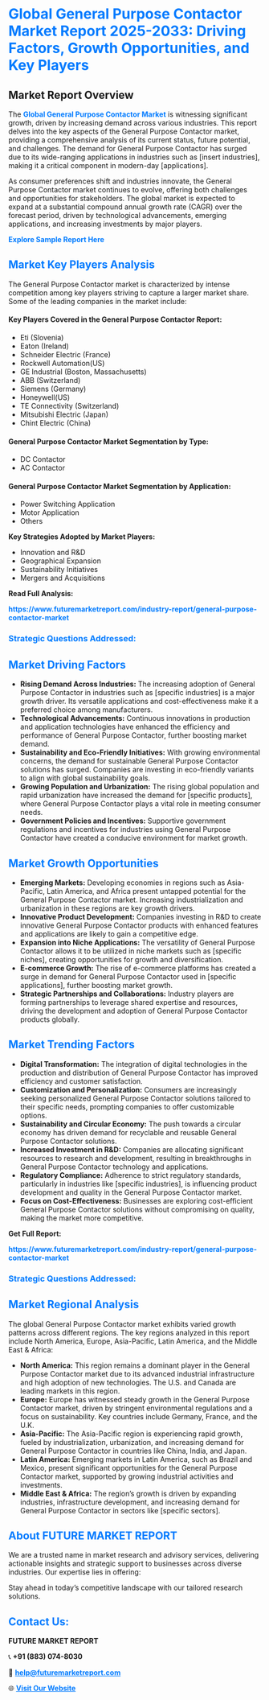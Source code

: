 <h1 style="color: #007BFF;">Global General Purpose Contactor Market Report 2025-2033: Driving Factors, Growth Opportunities, and Key Players</h1>

<section id="overview">
<h2>Market Report Overview</h2>
<p>The <a href="https://www.futuremarketreport.com/industry-report/general-purpose-contactor-market" style="color: #007BFF; text-decoration: none;"><strong>Global General Purpose Contactor Market</strong></a> is witnessing significant growth, driven by increasing demand across various industries. This report delves into the key aspects of the General Purpose Contactor market, providing a comprehensive analysis of its current status, future potential, and challenges. The demand for General Purpose Contactor has surged due to its wide-ranging applications in industries such as [insert industries], making it a critical component in modern-day [applications].</p>
<p>As consumer preferences shift and industries innovate, the General Purpose Contactor market continues to evolve, offering both challenges and opportunities for stakeholders. The global market is expected to expand at a substantial compound annual growth rate (CAGR) over the forecast period, driven by technological advancements, emerging applications, and increasing investments by major players.</p>
</section>

<section id="overview">
<p><a href="https://www.futuremarketreport.com/request-sample/reportId=45921" style="color: #007BFF; text-decoration: none;"><strong>Explore Sample Report Here</strong></a></p>
</section>

<section id="key-players">
<h2 style="color: #007BFF;">Market Key Players Analysis</h2>
<p>The General Purpose Contactor market is characterized by intense competition among key players striving to capture a larger market share. Some of the leading companies in the market include:</p>
<h4>Key Players Covered in the General Purpose Contactor Report:</h4>
<ul><li>Eti (Slovenia)</li><li>Eaton (Ireland)</li><li>Schneider Electric (France)</li><li>Rockwell Automation(US)</li><li>GE Industrial (Boston, Massachusetts)</li><li>ABB (Switzerland)</li><li>Siemens (Germany)</li><li>Honeywell(US)</li><li>TE Connectivity (Switzerland)</li><li>Mitsubishi Electric (Japan)</li><li>Chint Electric (China)</li></ul>
<h4>General Purpose Contactor Market Segmentation by Type:</h4>
<ul><li>DC Contactor</li><li>AC Contactor</li></ul>

<h4>General Purpose Contactor Market Segmentation by Application:</h4>
<ul><li>Power Switching Application</li><li>Motor Application</li><li>Others</li></ul>
<p><strong>Key Strategies Adopted by Market Players:</strong></p>
<ul>
<li>Innovation and R&D</li>
<li>Geographical Expansion</li>
<li>Sustainability Initiatives</li>
<li>Mergers and Acquisitions</li>
</ul>
</section>

<section>
<p><strong>Read Full Analysis: </strong></p><a href="https://www.futuremarketreport.com/industry-report/general-purpose-contactor-market" style="color: #007BFF; text-decoration: none;"><strong>https://www.futuremarketreport.com/industry-report/general-purpose-contactor-market</strong></a>
<h3 style="color: #007BFF;">Strategic Questions Addressed:</h3>
</section>

<section id="driving-factors">
<h2 style="color: #007BFF;">Market Driving Factors</h2>
<ul>
<li><strong>Rising Demand Across Industries:</strong> The increasing adoption of General Purpose Contactor in industries such as [specific industries] is a major growth driver. Its versatile applications and cost-effectiveness make it a preferred choice among manufacturers.</li>
<li><strong>Technological Advancements:</strong> Continuous innovations in production and application technologies have enhanced the efficiency and performance of General Purpose Contactor, further boosting market demand.</li>
<li><strong>Sustainability and Eco-Friendly Initiatives:</strong> With growing environmental concerns, the demand for sustainable General Purpose Contactor solutions has surged. Companies are investing in eco-friendly variants to align with global sustainability goals.</li>
<li><strong>Growing Population and Urbanization:</strong> The rising global population and rapid urbanization have increased the demand for [specific products], where General Purpose Contactor plays a vital role in meeting consumer needs.</li>
<li><strong>Government Policies and Incentives:</strong> Supportive government regulations and incentives for industries using General Purpose Contactor have created a conducive environment for market growth.</li>
</ul>
</section>

<section id="growth-opportunities">
<h2 style="color: #007BFF;">Market Growth Opportunities</h2>
<ul>
<li><strong>Emerging Markets:</strong> Developing economies in regions such as Asia-Pacific, Latin America, and Africa present untapped potential for the General Purpose Contactor market. Increasing industrialization and urbanization in these regions are key growth drivers.</li>
<li><strong>Innovative Product Development:</strong> Companies investing in R&D to create innovative General Purpose Contactor products with enhanced features and applications are likely to gain a competitive edge.</li>
<li><strong>Expansion into Niche Applications:</strong> The versatility of General Purpose Contactor allows it to be utilized in niche markets such as [specific niches], creating opportunities for growth and diversification.</li>
<li><strong>E-commerce Growth:</strong> The rise of e-commerce platforms has created a surge in demand for General Purpose Contactor used in [specific applications], further boosting market growth.</li>
<li><strong>Strategic Partnerships and Collaborations:</strong> Industry players are forming partnerships to leverage shared expertise and resources, driving the development and adoption of General Purpose Contactor products globally.</li>
</ul>
</section>

<section id="trending-factors">
<h2 style="color: #007BFF;">Market Trending Factors</h2>
<ul>
<li><strong>Digital Transformation:</strong> The integration of digital technologies in the production and distribution of General Purpose Contactor has improved efficiency and customer satisfaction.</li>
<li><strong>Customization and Personalization:</strong> Consumers are increasingly seeking personalized General Purpose Contactor solutions tailored to their specific needs, prompting companies to offer customizable options.</li>
<li><strong>Sustainability and Circular Economy:</strong> The push towards a circular economy has driven demand for recyclable and reusable General Purpose Contactor solutions.</li>
<li><strong>Increased Investment in R&D:</strong> Companies are allocating significant resources to research and development, resulting in breakthroughs in General Purpose Contactor technology and applications.</li>
<li><strong>Regulatory Compliance:</strong> Adherence to strict regulatory standards, particularly in industries like [specific industries], is influencing product development and quality in the General Purpose Contactor market.</li>
<li><strong>Focus on Cost-Effectiveness:</strong> Businesses are exploring cost-efficient General Purpose Contactor solutions without compromising on quality, making the market more competitive.</li>
</ul>
</section>

<section>
<p><strong>Get Full Report: </strong></p><a href="https://www.futuremarketreport.com/industry-report/general-purpose-contactor-market" style="color: #007BFF; text-decoration: none;"><strong>https://www.futuremarketreport.com/industry-report/general-purpose-contactor-market</strong></a>
<h3 style="color: #007BFF;">Strategic Questions Addressed:</h3>
</section>


<section id="regional-analysis">
<h2 style="color: #007BFF;">Market Regional Analysis</h2>
<p>The global General Purpose Contactor market exhibits varied growth patterns across different regions. The key regions analyzed in this report include North America, Europe, Asia-Pacific, Latin America, and the Middle East & Africa:</p>
<ul>
<li><strong>North America:</strong> This region remains a dominant player in the General Purpose Contactor market due to its advanced industrial infrastructure and high adoption of new technologies. The U.S. and Canada are leading markets in this region.</li>
<li><strong>Europe:</strong> Europe has witnessed steady growth in the General Purpose Contactor market, driven by stringent environmental regulations and a focus on sustainability. Key countries include Germany, France, and the U.K.</li>
<li><strong>Asia-Pacific:</strong> The Asia-Pacific region is experiencing rapid growth, fueled by industrialization, urbanization, and increasing demand for General Purpose Contactor in countries like China, India, and Japan.</li>
<li><strong>Latin America:</strong> Emerging markets in Latin America, such as Brazil and Mexico, present significant opportunities for the General Purpose Contactor market, supported by growing industrial activities and investments.</li>
<li><strong>Middle East & Africa:</strong> The region’s growth is driven by expanding industries, infrastructure development, and increasing demand for General Purpose Contactor in sectors like [specific sectors].</li>
</ul>
</section>

<footer>
<h2 style="color: #007BFF;">About FUTURE MARKET REPORT</h2>
<p>We are a trusted name in market research and advisory services, delivering actionable insights and strategic support to businesses across diverse industries. Our expertise lies in offering:</p>

<p>Stay ahead in today’s competitive landscape with our tailored research solutions.</p>

<h2 style="color: #007BFF;">Contact Us:</h2>
<p><strong>FUTURE MARKET REPORT</strong></p>
<p>📞 <strong>+91 (883) 074-8030</strong></p>
<p>📧 <strong><a href="mailto:help@futuremarketreport.com" style="color: #007BFF;">help@futuremarketreport.com</a></strong></p>
<p>🌐 <strong><a href="https://www.futuremarketreport.com/" style="color: #007BFF;">Visit Our Website</a></strong></p>
</footer>